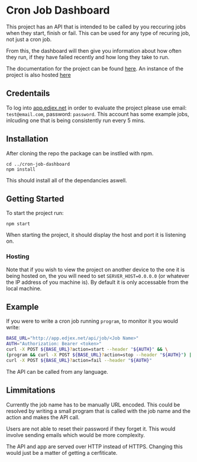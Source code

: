 # Cron Job Dashboard
This project has an API that is intended to be called by you reccuring jobs when they start, finish or fail. This can be used for any type of recuring job, not just a cron job.

From this, the dashboard will then give you information about how often they run, if they have failed recently and how long they take to run.

The documentation for the project can be found [here](https://documenter.getpostman.com/view/8229563/UVXnHuZK).
An instance of the project is also hosted [here](http://app.edjex.net)
## Credentails
To log into [app.edjex.net](http://app.edjex.net) in order to evaluate the project please use email: `test@email.com`, password: `password`.
This account has some example jobs, inlcuding one that is being consistently run every 5 mins.

## Installation
After cloning the repo the package can be instlled with npm.
```
cd ../cron-job-dashboard
npm install
```
This should install all of the dependancies aswell.

## Getting Started
To start the project run:
```
npm start
```
When starting the project, it should display the host and port it is listening on.

### Hosting
Note that if you wish to view the project on another device to the one it is being hosted on, the you will need to set `SERVER_HOST=0.0.0.0` (or whatever the IP address of you machine is). By default it is only accessable from the local machine. 

## Example
If you were to write a cron job running `program`, to monitor it you would write:
```bash
BASE_URL="http://app.edjex.net/api/job/<Job Name>"
AUTH="Authorization: Bearer <token>"
curl -X POST ${BASE_URL}?action=start --header "${AUTH}" && \
(program && curl -X POST ${BASE_URL}?action=stop --header "${AUTH}") || \
curl -X POST ${BASE_URL}?action=fail --header "${AUTH}"
```
The API can be called from any language.

## Limmitations
Currently the job name has to be manually URL encoded. This could be resolved by writing a small program that is called with the job name and the action and makes the API call.

Users are not able to reset their password if they forget it. This would involve sending emails which would be more complexity.

The API and app are served over HTTP instead of HTTPS. Changing this would just be a matter of getting a cerfiticate.
